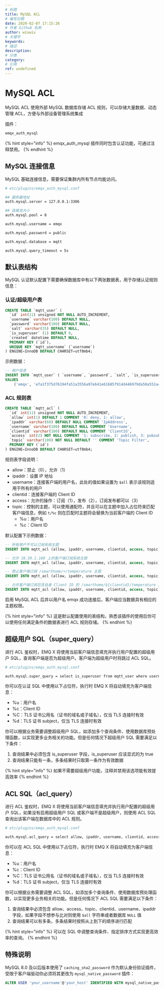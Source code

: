 ```yaml
---
# 标题
title: MySQL ACL
# 编写日期
date: 2020-02-07 17:15:26
# 作者 Github 名称
author: wivwiv
# 关键字
keywords:
# 描述
description:
# 分类
category: 
# 引用
ref: undefined
---
```


# MySQL ACL

MySQL ACL 使用外部 MySQL 数据库存储 ACL 规则，可以存储大量数据、动态管理 ACL，方便与外部设备管理系统集成

插件：

```bash
emqx_auth_mysql
```

{% hint style="info" %} 
emqx_auth_mysql 插件同时包含认证功能，可通过注释禁用。
{% endhint %}


## MySQL 连接信息

MySQL 基础连接信息，需要保证集群内所有节点均能访问。

```bash
# etc/plugins/emqx_auth_mysql.conf

## 服务器地址
auth.mysql.server = 127.0.0.1:3306

## 连接池大小
auth.mysql.pool = 8

auth.mysql.username = emqx

auth.mysql.password = public

auth.mysql.database = mqtt

auth.mysql.query_timeout = 5s
```


## 默认表结构

MySQL 认证默认配置下需要确保数据库中有以下两张数据表，用于存储认证规则信息：

### 认证/超级用户表

```sql
CREATE TABLE `mqtt_user` (
  `id` int(11) unsigned NOT NULL AUTO_INCREMENT,
  `username` varchar(100) DEFAULT NULL,
  `password` varchar(100) DEFAULT NULL,
  `salt` varchar(35) DEFAULT NULL,
  `is_superuser` (1) DEFAULT 0,
  `created` datetime DEFAULT NULL,
  PRIMARY KEY (`id`),
  UNIQUE KEY `mqtt_username` (`username`)
) ENGINE=InnoDB DEFAULT CHARSET=utf8mb4;
```

示例数据：

```sql
-- 用户信息
INSERT INTO `mqtt_user` ( `username`, `password`, `salt`, `is_superuser`)
VALUES
	('emqx', 'efa1f375d76194fa51a3556a97e641e61685f914d446979da50a551a4333ffd7', NULL, 0);
```

### ACL 规则表

```sql
CREATE TABLE `mqtt_acl` (
  `id` int(11) unsigned NOT NULL AUTO_INCREMENT,
  `allow` int(1) DEFAULT 1 COMMENT '0: deny, 1: allow',
  `ipaddr` varchar(60) DEFAULT NULL COMMENT 'IpAddress',
  `username` varchar(100) DEFAULT NULL COMMENT 'Username',
  `clientid` varchar(100) DEFAULT NULL COMMENT 'ClientId',
  `access` int(2) NOT NULL COMMENT '1: subscribe, 2: publish, 3: pubsub',
  `topic` varchar(100) NOT NULL DEFAULT '' COMMENT 'Topic Filter',
  PRIMARY KEY (`id`)
) ENGINE=InnoDB DEFAULT CHARSET=utf8mb4;
```

规则表字段说明：

- allow：禁止（0），允许（1）
- ipaddr：设置 IP 地址
- username：连接客户端的用户名，此处的值如果设置为 `$all`  表示该规则适用于所有的用户
- clientid：连接客户端的 Client ID
- access：允许的操作：订阅（1），发布（2），订阅发布都可以（3）
- topic：控制的主题，可以使用通配符，并且可以在主题中加入占位符来匹配客户端信息，例如 `t/%c` 则在匹配时主题将会替换为当前客户端的 Client ID
  - %u：用户名
  - %c：Client ID
  


默认配置下示例数据：

```sql
-- 所有用户不可以订阅系统主题
INSERT INTO mqtt_acl (allow, ipaddr, username, clientid, access, topic) VALUES (0, NULL, '$all', NULL, 1, '$SYS/#');

-- 允许 10.59.1.100 上的客户端订阅系统主题
INSERT INTO mqtt_acl (allow, ipaddr, username, clientid, access, topic) VALUES (1, '10.59.1.100', NULL, NULL, 1, '$SYS/#');

-- 禁止客户端订阅 /smarthome/+/temperature 主题
INSERT INTO mqtt_acl (allow, ipaddr, username, clientid, access, topic) VALUES (0, NULL, NULL, NULL, 1, '/smarthome/+/temperature');

-- 允许客户端订阅包含自身 Client ID 的 /smarthome/${clientid}/temperature 主题
INSERT INTO mqtt_acl (allow, ipaddr, username, clientid, access, topic) VALUES (1, NULL, NULL, NULL, 1, '/smarthome/%c/temperature');
```

启用 MySQL ACL 后并以用户名 emqx 成功连接后，客户端应当数据具有相应的主题权限。


{% hint style="info" %} 
这是默认配置使用的表结构，熟悉该插件的使用后你可以使用任何满足条件的数据表进行 ACL 规则存储。
{% endhint %}



## 超级用户 SQL（super_query）

进行 ACL 鉴权时，EMQ X 将使用当前客户端信息填充并执行用户配置的超级用户 SQL，查询客户端是否为超级用户。客户端为超级用户时将跳过 ACL SQL。

```bash
# etc/plugins/emqx_auth_mysql.conf

auth.mysql.super_query = select is_superuser from mqtt_user where username = '%u' limit 1
```

你可以在认证 SQL 中使用以下占位符，执行时 EMQ X 将自动填充为客户端信息：

- %u：用户名
- %c：Client ID
- %C：TLS 证书公用名（证书的域名或子域名），仅当 TLS 连接时有效
- %d：TLS 证书 subject，仅当 TLS 连接时有效


你可以根据业务需要调整超级用户 SQL，如添加多个查询条件、使用数据库预处理函数，以实现更多业务相关的功能。但是任何情况下超级用户 SQL 需要满足以下条件：

1. 查询结果中必须包含 is_superuser 字段，is_superuser 应该显式的为 true
2. 查询结果只能有一条，多条结果时只取第一条作为有效数据

{% hint style="info" %} 
如果不需要超级用户功能，注释并禁用该选项能有效提高效率
{% endhint %}


## ACL SQL（acl_query）

进行 ACL 鉴权时，EMQ X 将使用当前客户端信息填充并执行用户配置的超级用户 SQL，如果没有启用超级用户 SQL 或客户端不是超级用户，则使用 ACL SQL 查询出该客户端在数据库中的 ACL 规则。

```bash
# etc/plugins/emqx_auth_mysql.conf

auth.mysql.acl_query = select allow, ipaddr, username, clientid, access, topic from mqtt_acl where ipaddr = '%a' or username = '%u' or username = '$all' or clientid = '%c'
```

你可以在 ACL SQL 中使用以下占位符，执行时 EMQ X 将自动填充为客户端信息：

- %u：用户名
- %c：Client ID
- %C：TLS 证书公用名（证书的域名或子域名），仅当 TLS 连接时有效
- %d：TLS 证书 subject，仅当 TLS 连接时有效


你可以根据业务需要调整 ACL SQL，如添加多个查询条件、使用数据库预处理函数，以实现更多业务相关的功能。但是任何情况下 ACL SQL 需要满足以下条件：

1. 查询结果中必须包含 allow、access、topic、clientid、username、ipaddr 字段，如果字段不想参与比对则使用 `$all` 字符串或者数据库 `NULL` 值
2. 查询结果可以有多条，多条结果时按照从上到下的顺序进行匹配

{% hint style="info" %} 
可以在 SQL 中调整查询条件、指定排序方式实现更高效率的查询。
{% endhint %}


## 特殊说明

MySQL 8.0 及以后版本使用了 `caching_sha2_password` 作为默认身份验证插件，受限于客户端驱动你必须将其更改为 `mysql_native_password` 插件：

```sql
ALTER USER 'your_username'@'your_host' IDENTIFIED WITH mysql_native_password BY 'your_password';
```
